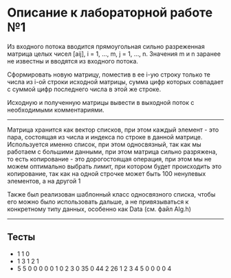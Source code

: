 # Описание к лабораторной работе №1

Из входного потока вводится прямоугольная сильно разреженная матрица целых чисел [aij], i = 1, …, m, j = 1, …, n.
Значения m и n заранее не известны и вводятся из входного потока.

Сформировать новую матрицу, поместив в ее i-ую строку только те числа из i-ой строки исходной матрицы, сумма цифр которых
совпадает с суммой цифр последнего числа в этой же строке.

Исходную и полученную матрицы вывести в выходной поток с необходимыми комментариями.

---

Матрица хранится как вектор списков, при этом каждый элемент - это пара, состоящая из числа и индекса по строке в
данной матрице. Используется именно список, при этом односвязный, так как мы работаем с большими данными, при этом
матрица сильно разряжена, то есть копирование - это дорогостоящая операция, при этом мы не можем оптимально выбрать
лимит, при котором будет происходить это копирование, так как на одной строчке может быть 100 ненулевых элементов, а на
другой 1

Также был реализован шаблонный класс односвязного списка, чтобы его можно было использовать дальше, а не привязываться
к конкретному типу данных, особенно как Data (см. файл Alg.h)

---
## Тесты 

* 1 1 0
* 1 3 1 2 1
* 5 5 0 0 0 0 0 1 0 2 3 0 35 0 44 2 26 1 2 3 4 5 0 0 0 0 4